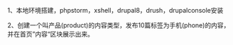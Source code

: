 1、本地环境搭建，phpstorm，xshell，drupal8，drush，drupalconsole安装

2、创建一个叫产品(product)的内容类型，发布10篇标签为手机(phone)的内容，并在首页”内容“区块展示出来。